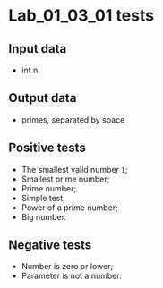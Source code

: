 # Lab_01_03_01 tests
## Input data
- int n
## Output data
- primes, separated by space
## Positive tests
- The smallest valid number `1`;
- Smallest prime number;
- Prime number;
- Simple test;
- Power of a prime number;
- Big number.
## Negative tests
- Number is zero or lower;
- Parameter is not a number.
